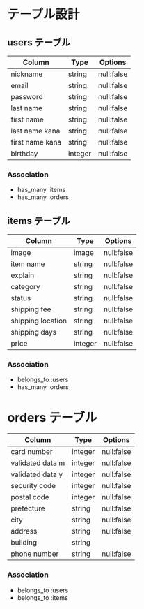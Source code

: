 # テーブル設計

## users テーブル
| Column          | Type      | Options      |
|-----------------|-----------|--------------|
|nickname         | string    |null:false    |
|email            | string    |null:false    |
|password         | string    |null:false    |
|last name        | string    |null:false    |
|first name       | string    |null:false    |
|last name kana   | string    |null:false    |
|first name kana  | string    |null:false    |
|birthday         | integer   |null:false    |

### Association

- has_many :items
- has_many :orders



## items テーブル

| Column          | Type      | Options      |
|-----------------|-----------|--------------|
|image            | image     |null:false    |
|item name        | string    |null:false    |
|explain          | string    |null:false    |
|category         | string    |null:false    |
|status           | string    |null:false    |
|shipping fee     | string    |null:false    |
|shipping location| string    |null:false    |
|shipping days    | string    |null:false    |
|price            | integer   |null:false    |

### Association

- belongs_to :users
- has_many :orders



# orders テーブル

| Column          | Type      | Options      |
|-----------------|-----------|--------------|
|card number      | integer   |null:false    |
|validated data m | integer   |null:false    |
|validated data y | integer   |null:false    |
|security code    | integer   |null:false    |
|postal code      | integer   |null:false    |
|prefecture       | string    |null:false    |
|city             | string    |null:false    |
|address          | string    |null:false    |
|building         | string    |              |
|phone number     | string    |null:false    |

### Association

- belongs_to :users
- belongs_to :items